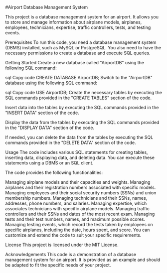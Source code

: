 #Airport Database Management System

This project is a database management system for an airport. It allows you to store and manage information about airplane models, airplanes, employees, technicians, expertise, traffic controllers, tests, and testing events.

Prerequisites
To run this code, you need a database management system (DBMS) installed, such as MySQL or PostgreSQL. You also need to have the necessary permissions to create a database and execute SQL queries.

Getting Started
Create a new database called "AirportDB" using the following SQL command:

sql
Copy code
CREATE DATABASE AirportDB;
Switch to the "AirportDB" database using the following SQL command:

sql
Copy code
USE AirportDB;
Create the necessary tables by executing the SQL commands provided in the "CREATE TABLES" section of the code.

Insert data into the tables by executing the SQL commands provided in the "INSERT DATA" section of the code.

Display the data from the tables by executing the SQL commands provided in the "DISPLAY DATA" section of the code.

If needed, you can delete the data from the tables by executing the SQL commands provided in the "DELETE DATA" section of the code.

Usage
The code includes various SQL statements for creating tables, inserting data, displaying data, and deleting data. You can execute these statements using a DBMS or an SQL client.

The code provides the following functionalities:

Managing airplane models and their capacities and weights.
Managing airplanes and their registration numbers associated with specific models.
Managing employees and their social security numbers (SSNs) and union membership numbers.
Managing technicians and their SSNs, names, addresses, phone numbers, and salaries.
Managing expertise, which associates technicians with specific airplane models.
Managing traffic controllers and their SSNs and dates of the most recent exam.
Managing tests and their test numbers, names, and maximum possible scores.
Managing testing events, which record the tests taken by employees on specific airplanes, including the date, hours spent, and score.
You can customize and extend the code to suit your specific requirements.

License
This project is licensed under the MIT License.

Acknowledgements
This code is a demonstration of a database management system for an airport. It is provided as an example and should be adapted to fit the specific needs of your project.
